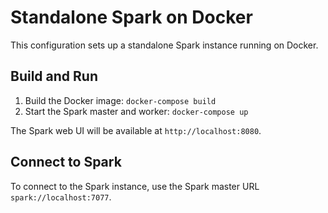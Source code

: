 # Standalone Spark on Docker

This configuration sets up a standalone Spark instance running on Docker.

## Build and Run

1. Build the Docker image: `docker-compose build`
2. Start the Spark master and worker: `docker-compose up`

The Spark web UI will be available at `http://localhost:8080`.

## Connect to Spark

To connect to the Spark instance, use the Spark master URL `spark://localhost:7077`.